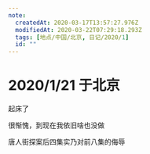 ```yaml
---
note:
  createdAt: 2020-03-17T13:57:27.976Z
  modifiedAt: 2020-03-22T07:29:18.293Z
  tags: [地点/中国/北京, 日记/2020/1]
  id: ""
---
```


# 2020/1/21 于北京

<!-- @timer "date":"Tue Jan 21 2020 09:09:43 GMT+0800 (CST)" -->

起床了

<!-- @timer "date":"Tue Jan 21 2020 15:05:38 GMT+0800 (CST)","duration":"about 6 hours" -->

很惭愧，到现在我依旧啥也没做

<!-- @timer "date":"Tue Jan 21 2020 21:51:02 GMT+0800 (CST)","duration":"about 7 hours" -->

唐人街探案后四集实乃对前八集的侮辱

